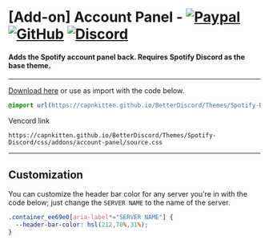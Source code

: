 # [Add-on] Account Panel - [![Paypal][paypal-logo]][paypal-url] [![GitHub][github-logo]][github-url] [![Discord][discord-logo]][discord-url]
#### Adds the Spotify account panel back. Requires Spotify Discord as the base theme.

<hr>

[Download here](https://capnkitten.github.io/BetterDiscord/Download/?theme=Spotify-Discord&addon=account-panel) or use as import with the code below.
```css
@import url(https://capnkitten.github.io/BetterDiscord/Themes/Spotify-Discord/css/addons/account-panel/source.css);
```

Vencord link
```
https://capnkitten.github.io/BetterDiscord/Themes/Spotify-Discord/css/addons/account-panel/source.css
```

<hr>

## Customization

You can customize the header bar color for any server you're in with the code below; just change the `SERVER NAME` to the name of the server.

```css
.container_ee69e0[aria-label*="SERVER NAME"] {
  --header-bar-color: hsl(212,70%,31%);
}
```

[paypal-logo]: https://img.shields.io/static/v1?label=PayPal&message=Donate&style=flat&logo=paypal&color=blue
[paypal-url]: https://paypal.me/capnkitten

[github-logo]: https://img.shields.io/static/v1?label=GitHub&message=Sponsor&style=flat&logo=github&color=black
[github-url]: https://github.com/sponsors/CapnKitten

[discord-logo]: https://img.shields.io/static/v1?label=Discord&message=Server&style=flat&logo=discord&color=blue
[discord-url]: https://discord.gg/jzJkA6Z

